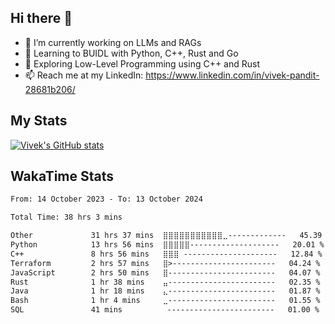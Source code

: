 ## Hi there 👋

- 🔭 I’m currently working on LLMs and RAGs
- 🌱 Learning to BUIDL with Python, C++, Rust and Go 
- 🤔 Exploring Low-Level Programming using C++ and Rust 
- 📫 Reach me at my LinkedIn: https://www.linkedin.com/in/vivek-pandit-28681b206/

## My Stats
[![Vivek's GitHub stats](https://github-readme-stats.vercel.app/api?username=ipanditi&show_icons=true&theme=dark)](https://ipanditi.github.io/)

## WakaTime Stats
<!--START_SECTION:waka-->

```txt
From: 14 October 2023 - To: 13 October 2024

Total Time: 38 hrs 3 mins

Other             31 hrs 37 mins  ⣿⣿⣿⣿⣿⣿⣿⣿⣿⣿⣿⣀-------------   45.39 %
Python            13 hrs 56 mins  ⣿⣿⣿⣿⣿--------------------   20.01 %
C++               8 hrs 56 mins   ⣿⣿⣿ ---------------------   12.84 %
Terraform         2 hrs 57 mins   ⣿>-----------------------   04.24 %
JavaScript        2 hrs 50 mins   ⣿------------------------   04.07 %
Rust              1 hr 38 mins    ⣤------------------------   02.35 %
Java              1 hr 18 mins    ⣄------------------------   01.87 %
Bash              1 hr 4 mins     ⣀------------------------   01.55 %
SQL               41 mins          ------------------------   01.00 %
```

<!--END_SECTION:waka-->


